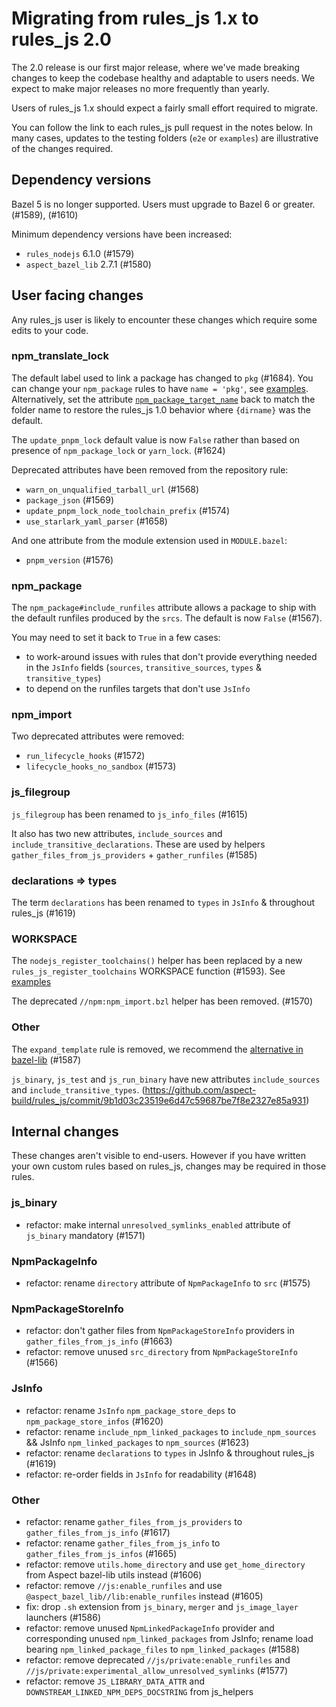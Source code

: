 # Migrating from rules_js 1.x to rules_js 2.0

The 2.0 release is our first major release, where we've made breaking changes to keep the codebase healthy and adaptable to users needs. We expect to make major releases no more frequently than yearly.

Users of rules_js 1.x should expect a fairly small effort required to migrate.

You can follow the link to each rules_js pull request in the notes below.
In many cases, updates to the testing folders (`e2e` or `examples`) are illustrative of the changes required.

## Dependency versions

Bazel 5 is no longer supported. Users must upgrade to Bazel 6 or greater. (#1589), (#1610)

Minimum dependency versions have been increased:

- `rules_nodejs`  6.1.0 (#1579)
- `aspect_bazel_lib` 2.7.1 (#1580)

## User facing changes

Any rules_js user is likely to encounter these changes which require some edits to your code.

### npm_translate_lock

The default label used to link a package has changed to `pkg` (#1684).
You can change your `npm_package` rules to have `name = 'pkg'`, see [examples](https://github.com/aspect-build/rules_js/pull/1684/files#diff-d13f73189fcb63af69a6bfa0eb9cb61e71d6466d2eac4c1051674b73976a1cfe).
Alternatively, set the attribute [`npm_package_target_name`](https://docs.aspect.build/rulesets/aspect_rules_js/docs/npm_translate_lock/#npm_package_target_name) back to match the folder name to restore the rules_js 1.0 behavior where `{dirname}` was the default.

The `update_pnpm_lock` default value is now `False` rather than based on presence of `npm_package_lock` or `yarn_lock`. (#1624)

Deprecated attributes have been removed from the repository rule:
- `warn_on_unqualified_tarball_url` (#1568)
- `package_json` (#1569)
- `update_pnpm_lock_node_toolchain_prefix` (#1574)
- `use_starlark_yaml_parser` (#1658)

And one attribute from the module extension used in `MODULE.bazel`:
- `pnpm_version` (#1576)

### npm_package

The `npm_package#include_runfiles` attribute allows a package to ship with the default runfiles produced by the `srcs`.
The default is now `False` (#1567).

You may need to set it back to `True` in a few cases:

- to work-around issues with rules that don't provide everything needed in the `JsInfo` fields (`sources`, `transitive_sources`, `types` & `transitive_types`)
- to depend on the runfiles targets that don't use `JsInfo`

### npm_import

Two deprecated attributes were removed:
- `run_lifecycle_hooks` (#1572)
- `lifecycle_hooks_no_sandbox` (#1573)

### js_filegroup

`js_filegroup` has been renamed to `js_info_files` (#1615)

It also has two new attributes, `include_sources` and `include_transitive_declarations`. These are used by helpers `gather_files_from_js_providers` + `gather_runfiles` (#1585)

### declarations => types 

The term `declarations` has been renamed to `types` in `JsInfo` & throughout rules_js (#1619)

### WORKSPACE

The `nodejs_register_toolchains()` helper has been replaced by a new `rules_js_register_toolchains` WORKSPACE function (#1593).
See [examples](https://github.com/aspect-build/rules_js/pull/1593/files#diff-c808f5893f0766a46d39f5b1ff8b3cbeb5eb3cadef752af39a56ab65f1c92c93)

The deprecated `//npm:npm_import.bzl` helper has been removed. (#1570)

### Other

The `expand_template` rule is removed, we recommend the [alternative in bazel-lib](https://docs.aspect.build/rulesets/aspect_bazel_lib/docs/expand_template/) (#1587)

`js_binary`, `js_test` and `js_run_binary` have new attributes `include_sources` and `include_transitive_types`. (https://github.com/aspect-build/rules_js/commit/9b1d03c23519e6d47c59687be7f8e2327e85a931)

## Internal changes

These changes aren't visible to end-users.
However if you have written your own custom rules based on rules_js, changes may be required in those rules.

### js_binary

- refactor: make internal `unresolved_symlinks_enabled` attribute of `js_binary` mandatory (#1571)

### NpmPackageInfo

- refactor: rename `directory` attribute of `NpmPackageInfo` to `src` (#1575)

### NpmPackageStoreInfo

- refactor: don't gather files from `NpmPackageStoreInfo` providers in `gather_files_from_js_info` (#1663)
- refactor: remove unused `src_directory` from `NpmPackageStoreInfo` (#1566)

### JsInfo

- refactor: rename `JsInfo` `npm_package_store_deps` to `npm_package_store_infos` (#1620)
- refactor: rename `include_npm_linked_packages` to `include_npm_sources` && JsInfo `npm_linked_packages` to `npm_sources` (#1623)
- refactor: rename `declarations` to `types` in JsInfo & throughout rules_js (#1619)
- refactor: re-order fields in `JsInfo` for readability (#1648)

### Other

- refactor: rename `gather_files_from_js_providers` to `gather_files_from_js_info` (#1617)
- refactor: rename `gather_files_from_js_info` to `gather_files_from_js_infos` (#1665)
- refactor: remove `utils.home_directory` and use `get_home_directory` from Aspect bazel-lib utils instead (#1606)
- refactor: remove `//js:enable_runfiles` and use `@aspect_bazel_lib//lib:enable_runfiles` instead (#1605)
- fix: drop `.sh` extension from `js_binary`, `merger` and `js_image_layer` launchers (#1586)
- refactor: remove unused `NpmLinkedPackageInfo` provider and corresponding unused `npm_linked_packages` from JsInfo; rename load bearing `npm_linked_package_files` to `npm_linked_packages` (#1588)
- refactor: remove deprecated `//js/private:enable_runfiles` and `//js/private:experimental_allow_unresolved_symlinks` (#1577)
- refactor: remove `JS_LIBRARY_DATA_ATTR` and `DOWNSTREAM_LINKED_NPM_DEPS_DOCSTRING` from js_helpers

